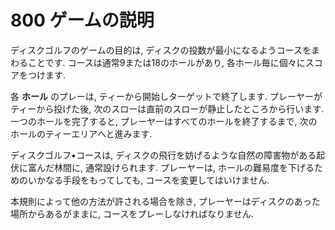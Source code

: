 # 800 ゲームの説明

ディスクゴルフのゲームの目的は, ディスクの投数が最小になるようコースをまわることです.
コースは通常9または18のホールがあり, 各ホール毎に個々にスコアをつけます.

各 **ホール** のプレーは, ティーから開始しターゲットで終了します.
プレーヤーがティーから投げた後, 次のスローは直前のスローが静止したところから行います.
一つのホールを完了すると, プレーヤーはすべてのホールを終了するまで, 次のホールのティーエリアへと進みます.

ディスクゴルフ•コースは, ディスクの飛行を妨げるような自然の障害物がある起伏に富んだ林間に, 通常設けられます.
プレーヤーは, ホールの難易度を下げるためのいかなる手段をもってしても, コースを変更してはいけません.

本規則によって他の方法が許される場合を除き, プレーヤーはディスクのあった場所からあるがままに, コースをプレーしなければなりません.
